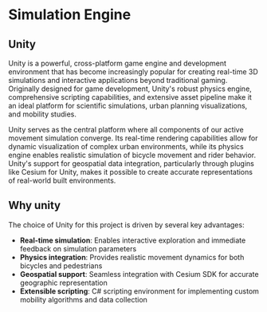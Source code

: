 # Simulation Engine

## Unity

Unity is a powerful, cross-platform game engine and development environment that has become increasingly popular for creating real-time 3D simulations and interactive applications beyond traditional gaming. Originally designed for game development, Unity's robust physics engine, comprehensive scripting capabilities, and extensive asset pipeline make it an ideal platform for scientific simulations, urban planning visualizations, and mobility studies.

Unity serves as the central platform where all components of our active movement simulation converge. Its real-time rendering capabilities allow for dynamic visualization of complex urban environments, while its physics engine enables realistic simulation of bicycle movement and rider behavior. Unity's support for geospatial data integration, particularly through plugins like Cesium for Unity, makes it possible to create accurate representations of real-world built environments.

## Why unity

The choice of Unity for this project is driven by several key advantages:
- **Real-time simulation**: Enables interactive exploration and immediate feedback on simulation parameters
- **Physics integration**: Provides realistic movement dynamics for both bicycles and pedestrians
- **Geospatial support**: Seamless integration with Cesium SDK for accurate geographic representation
- **Extensible scripting**: C# scripting environment for implementing custom mobility algorithms and data collection
